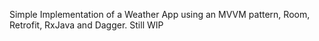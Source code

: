 Simple Implementation of a Weather App using an MVVM pattern, Room, Retrofit, RxJava and Dagger.
Still WIP
